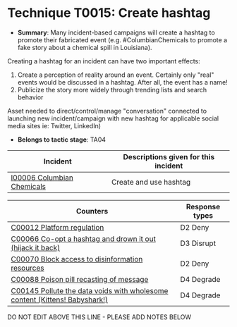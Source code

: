 # Technique T0015: Create hashtag

* **Summary**: Many incident-based campaigns will create a hashtag to promote their fabricated event (e.g. #ColumbianChemicals to promote a fake story about a chemical spill in Louisiana). 

Creating a hashtag for an incident can have two important effects:
1. Create a perception of reality around an event. Certainly only "real" events would be discussed in a hashtag. After all, the event has a name!
2. Publicize the story more widely through trending lists and search behavior 

Asset needed to direct/control/manage "conversation" connected to launching new incident/campaign with new hashtag for applicable social media sites ie: Twitter, LinkedIn)

* **Belongs to tactic stage**: TA04


| Incident | Descriptions given for this incident |
| -------- | -------------------- |
| [I00006 Columbian Chemicals](../incidents/I00006.md) | Create and use hashtag |



| Counters | Response types |
| -------- | -------------- |
| [C00012 Platform regulation](../counters/C00012.md) | D2 Deny |
| [C00066 Co-opt a hashtag and drown it out (hijack it back)](../counters/C00066.md) | D3 Disrupt |
| [C00070 Block access to disinformation resources](../counters/C00070.md) | D2 Deny |
| [C00088 Poison pill recasting of message](../counters/C00088.md) | D4 Degrade |
| [C00145 Pollute the data voids with wholesome content (Kittens! Babyshark!)](../counters/C00145.md) | D4 Degrade |


DO NOT EDIT ABOVE THIS LINE - PLEASE ADD NOTES BELOW